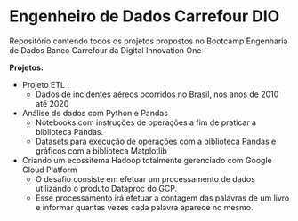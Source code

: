 # Engenheiro de Dados Carrefour DIO
Repositório contendo todos os projetos propostos no Bootcamp Engenharia de Dados Banco Carrefour da Digital Innovation One

 **Projetos:**

 - Projeto ETL	: 
	 - Dados de incidentes aéreos ocorridos no Brasil, nos anos de 2010 até 2020
 - Análise de dados com Python e Pandas
	 - Notebooks com instruções de operações a fim de praticar a biblioteca Pandas. 
	 - Datasets para execução de operações com a biblioteca Pandas e gráficos com a biblioteca Matplotlib
 - Criando um ecossitema Hadoop totalmente gerenciado com Google Cloud Platform
	 - O desafio consiste em efetuar um processamento de dados utilizando o produto Dataproc do GCP.
	 - Esse processamento irá efetuar a contagem das palavras de um livro e informar quantas vezes cada palavra aparece no mesmo.
